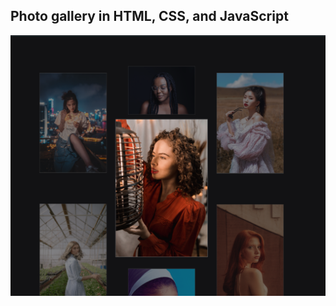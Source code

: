 ## Photo gallery in HTML, CSS, and JavaScript

![index_imagem](https://github.com/Samuelloliiveira/photo-gallery/blob/main/image/photo-gallery.png?raw=true)
